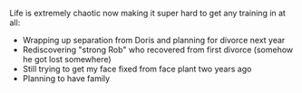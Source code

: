 Life is extremely chaotic now making it super hard to get any training in at all:

- Wrapping up separation from Doris and planning for divorce next year
- Rediscovering "strong Rob" who recovered from first divorce (somehow he got lost somewhere)
- Still trying to get my face fixed from face plant two years ago
- Planning to have family 